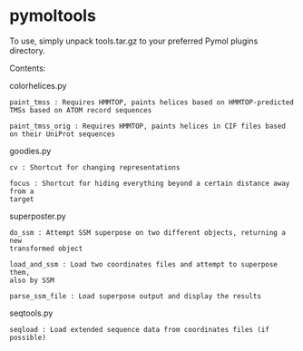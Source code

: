 # pymoltools

To use, simply unpack tools.tar.gz to your preferred Pymol plugins directory.

Contents:

colorhelices.py

    paint_tmss : Requires HMMTOP, paints helices based on HMMTOP-predicted TMSs based on ATOM record sequences

    paint_tmss_orig : Requires HMMTOP, paints helices in CIF files based on their UniProt sequences

goodies.py

    cv : Shortcut for changing representations

    focus : Shortcut for hiding everything beyond a certain distance away from a
    target

superposter.py

    do_ssm : Attempt SSM superpose on two different objects, returning a new
    transformed object

    load_and_ssm : Load two coordinates files and attempt to superpose them,
    also by SSM

    parse_ssm_file : Load superpose output and display the results

seqtools.py

    seqload : Load extended sequence data from coordinates files (if possible)
